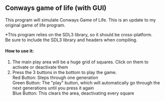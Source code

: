 ## Conways game of life (with GUI)

This program will simulate Conways Game of Life. This is an update to my original game of life program.   

*This program relies on the SDL3 library, so it should be cross-platform.   
Be sure to include the SDL3 library and headers when compiling.

#### How to use it:

1. The main play area will be a huge grid of squares. Click on them to activate or deactivate them
2. Press the 3 buttons in the bottom to play the game.   
   Red Button: Steps through one generation   
   Green Button: The "play" button, which will automatically go through the next generations until you press it again   
   Blue Button: This clears the area, deactivating every square   
